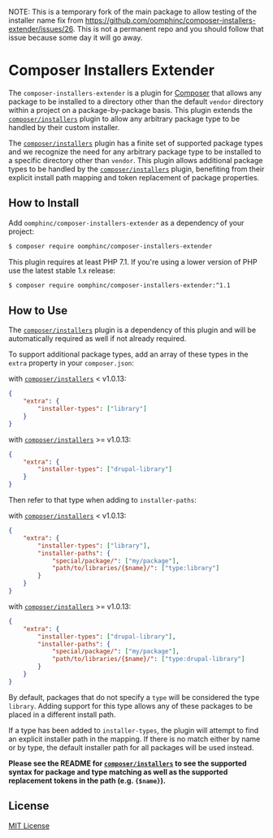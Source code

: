 NOTE: This is a temporary fork of the main package to allow testing of the installer name fix from https://github.com/oomphinc/composer-installers-extender/issues/26. This is not a permanent repo and you should follow that issue because some day it will go away.

# Composer Installers Extender

The `composer-installers-extender` is a plugin for [Composer][] that allows
any package to be installed to a directory other than the default `vendor`
directory within a project on a package-by-package basis. This plugin extends
the [`composer/installers`][] plugin to allow any arbitrary package type to be
handled by their custom installer.

The [`composer/installers`][] plugin has a finite set of supported package types
and we recognize the need for any arbitrary package type to be installed to a
specific directory other than `vendor`. This plugin allows additional package
types to be handled by the [`composer/installers`][] plugin, benefiting from
their explicit install path mapping and token replacement of package properties.

## How to Install

Add `oomphinc/composer-installers-extender` as a dependency of your project:

```bash
$ composer require oomphinc/composer-installers-extender
```

This plugin requires at least PHP 7.1. If you're using a lower version of PHP
use the latest stable 1.x release:

```bash
$ composer require oomphinc/composer-installers-extender:^1.1
```

## How to Use

The [`composer/installers`][] plugin is a dependency of this plugin and will be
automatically required as well if not already required.

To support additional package types, add an array of these types in the
`extra` property in your `composer.json`:

with [`composer/installers`][] < v1.0.13:
```json
{
    "extra": {
        "installer-types": ["library"]
    }
}
```
with [`composer/installers`][] >= v1.0.13:
```json
{
    "extra": {
        "installer-types": ["drupal-library"]
    }
}
```
Then refer to that type when adding to `installer-paths`:

with [`composer/installers`][] < v1.0.13:
```json
{
    "extra": {
        "installer-types": ["library"],
        "installer-paths": {
            "special/package/": ["my/package"],
            "path/to/libraries/{$name}/": ["type:library"]
        }
    }
}
```
with [`composer/installers`][] >= v1.0.13:
```json
{
    "extra": {
        "installer-types": ["drupal-library"],
        "installer-paths": {
            "special/package/": ["my/package"],
            "path/to/libraries/{$name}/": ["type:drupal-library"]
        }
    }
}
```

By default, packages that do not specify a `type` will be considered the type
`library`. Adding support for this type allows any of these packages to be
placed in a different install path.

If a type has been added to `installer-types`, the plugin will attempt to find
an explicit installer path in the mapping. If there is no match either by name
or by type, the default installer path for all packages will be used instead.

**Please see the README for [`composer/installers`][] to see the supported syntax
for package and type matching as well as the supported replacement tokens in
the path (e.g. `{$name}`).**

## License

[MIT License][]

[Composer]: https://getcomposer.org
[`composer/installers`]: https://github.com/composer/installers
[MIT License]: LICENSE
